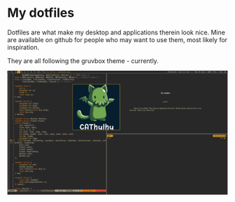 # My dotfiles

Dotfiles are what make my desktop and applications therein look nice. Mine are available on github for people who may want to use them, most likely for inspiration.

They are all following the gruvbox theme - currently.

![My desktop](gruvbox.png)
